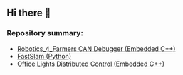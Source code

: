 ## Hi there 👋
### Repository summary:
- [Robotics_4_Farmers CAN Debugger (Embedded C++)](https://github.com/VazRibeiro/Robotics_4_Farmers_CAN_Debugger)
- [FastSlam (Python)](https://github.com/VazRibeiro/fastSLAM)
- [Office Lights Distributed Control (Embedded C++)](https://github.com/VazRibeiro/Office-Light-Distributed-Real-Time-Control)



<!--
**VazRibeiro/VazRibeiro** is a ✨ _special_ ✨ repository because its `README.md` (this file) appears on your GitHub profile.

Here are some ideas to get you started:

- 🔭 I’m currently working on ...
- 🌱 I’m currently learning ...
- 👯 I’m looking to collaborate on ...
- 🤔 I’m looking for help with ...
- 💬 Ask me about ...
- 📫 How to reach me: ...
- 😄 Pronouns: ...
- ⚡ Fun fact: ...
-->
